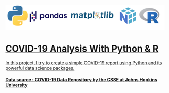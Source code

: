   <a href="https://www.python.org/">
  <img src="img/logo.png" width="900" />

  
# COVID-19 Analysis With Python & R

In this project, I try to create a simple COVID-19 report using Python and its powerful data science packages.

#### Data source : <a href="https://github.com/CSSEGISandData/COVID-19"> COVID-19 Data Repository by the CSSE at Johns Hopkins University
